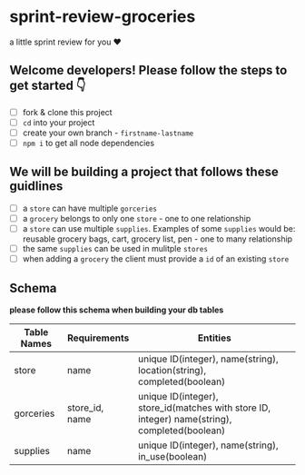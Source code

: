# sprint-review-groceries
a little sprint review for you ♥️

## Welcome developers! Please follow the steps to get started 👇

- [ ] fork & clone this project 
- [ ] `cd` into your project 
- [ ] create your own branch - `firstname-lastname`
- [ ] `npm i` to get all node dependencies 

## We will be building a project that follows these guidlines

- [ ] a `store` can have multiple `gorceries` 
- [ ] a `grocery` belongs to only one `store` - one to one relationship
- [ ] a `store` can use multiple `supplies`. Examples of some `supplies` would be: reusable grocery bags, cart, grocery list, pen - one to many relationship 
- [ ] the same `supplies` can be used in mulitple `stores`
- [ ] when adding a `grocery` the client must provide a `id` of an existing `store`

## Schema 
**please follow this schema when building your db tables**

| Table Names | Requirements | Entities
| ------- | ---- | ---------- |
| store  | name | unique ID(integer), name(string), location(string), completed(boolean)  |
| gorceries | store_id, name | unique ID(integer), store_id(matches with store ID, integer) name(string), completed(boolean)  |
| supplies | name | unique ID(integer), name(string), in_use(boolean) |

